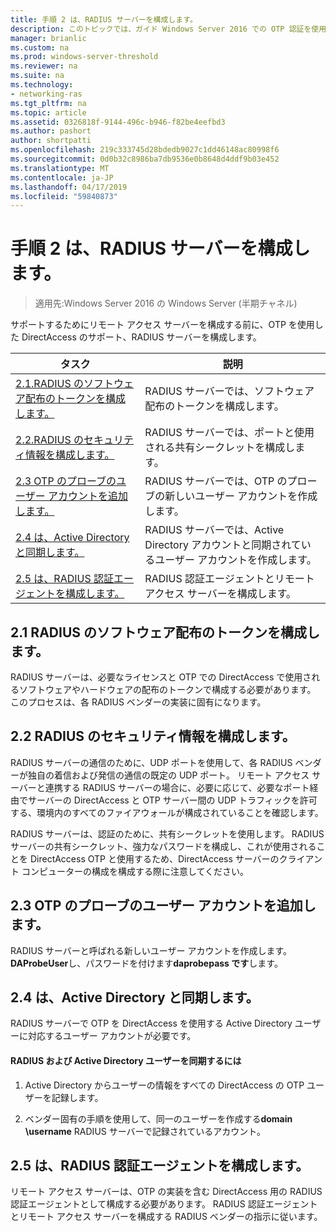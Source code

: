 ```yaml
---
title: 手順 2 は、RADIUS サーバーを構成します。
description: このトピックでは、ガイド Windows Server 2016 での OTP 認証を使用したリモート アクセスの展開の一部です。
manager: brianlic
ms.custom: na
ms.prod: windows-server-threshold
ms.reviewer: na
ms.suite: na
ms.technology:
- networking-ras
ms.tgt_pltfrm: na
ms.topic: article
ms.assetid: 0326818f-9144-496c-b946-f82be4eefbd3
ms.author: pashort
author: shortpatti
ms.openlocfilehash: 219c333745d28bdedb9027c1dd46148ac80998f6
ms.sourcegitcommit: 0d0b32c8986ba7db9536e0b8648d4ddf9b03e452
ms.translationtype: MT
ms.contentlocale: ja-JP
ms.lasthandoff: 04/17/2019
ms.locfileid: "59840873"
---
```

# <a name="step-2-configure-the-radius-server"></a>手順 2 は、RADIUS サーバーを構成します。

>適用先:Windows Server 2016 の Windows Server (半期チャネル)

サポートするためにリモート アクセス サーバーを構成する前に、OTP を使用した DirectAccess のサポート、RADIUS サーバーを構成します。  
  
|タスク|説明|  
|----|--------|  
|[2.1.RADIUS のソフトウェア配布のトークンを構成します。](#BKMK_1.1)|RADIUS サーバーでは、ソフトウェア配布のトークンを構成します。|  
|[2.2.RADIUS のセキュリティ情報を構成します。](#BKMK_1.2)|RADIUS サーバーでは、ポートと使用される共有シークレットを構成します。|  
|[2.3 OTP のプローブのユーザー アカウントを追加します。](#BKMK_Probe)|RADIUS サーバーでは、OTP のプローブの新しいユーザー アカウントを作成します。|  
|[2.4 は、Active Directory と同期します。](#BKMK_Active)|RADIUS サーバーでは、Active Directory アカウントと同期されているユーザー アカウントを作成します。|  
|[2.5 は、RADIUS 認証エージェントを構成します。](#BKMK_AuthAgent)|RADIUS 認証エージェントとリモート アクセス サーバーを構成します。|  
  
## <a name="BKMK_1.1"></a>2.1 RADIUS のソフトウェア配布のトークンを構成します。  
RADIUS サーバーは、必要なライセンスと OTP での DirectAccess で使用されるソフトウェアやハードウェアの配布のトークンで構成する必要があります。 このプロセスは、各 RADIUS ベンダーの実装に固有になります。  
  
## <a name="BKMK_1.2"></a>2.2 RADIUS のセキュリティ情報を構成します。  
RADIUS サーバーの通信のために、UDP ポートを使用して、各 RADIUS ベンダーが独自の着信および発信の通信の既定の UDP ポート。 リモート アクセス サーバーと連携する RADIUS サーバーの場合に、必要に応じて、必要なポート経由でサーバーの DirectAccess と OTP サーバー間の UDP トラフィックを許可する、環境内のすべてのファイアウォールが構成されていることを確認します。  
  
RADIUS サーバーは、認証のために、共有シークレットを使用します。 RADIUS サーバーの共有シークレット、強力なパスワードを構成し、これが使用されることを DirectAccess OTP と使用するため、DirectAccess サーバーのクライアント コンピューターの構成を構成する際に注意してください。  
  
## <a name="BKMK_Probe"></a>2.3 OTP のプローブのユーザー アカウントを追加します。  
RADIUS サーバーと呼ばれる新しいユーザー アカウントを作成します。 **DAProbeUser**し、パスワードを付けます**daprobepass です**します。  
  
## <a name="BKMK_Active"></a>2.4 は、Active Directory と同期します。  
RADIUS サーバーで OTP を DirectAccess を使用する Active Directory ユーザーに対応するユーザー アカウントが必要です。  
  
#### <a name="to-synchronize-the-radius-and-active-directory-users"></a>RADIUS および Active Directory ユーザーを同期するには  
  
1.  Active Directory からユーザーの情報をすべての DirectAccess の OTP ユーザーを記録します。  
  
2.  ベンダー固有の手順を使用して、同一のユーザーを作成する**domain \username** RADIUS サーバーで記録されているアカウント。  
  
## <a name="BKMK_AuthAgent"></a>2.5 は、RADIUS 認証エージェントを構成します。  
リモート アクセス サーバーは、OTP の実装を含む DirectAccess 用の RADIUS 認証エージェントとして構成する必要があります。 RADIUS 認証エージェントとリモート アクセス サーバーを構成する RADIUS ベンダーの指示に従います。  
  


